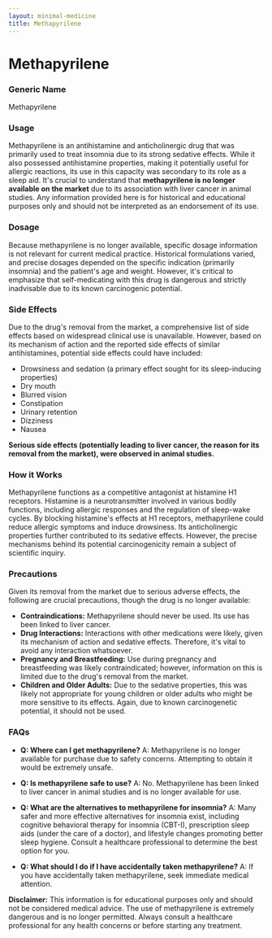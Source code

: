 ```yaml
---
layout: minimal-medicine
title: Methapyrilene
---
```


# Methapyrilene
### Generic Name
Methapyrilene

### Usage

Methapyrilene is an antihistamine and anticholinergic drug that was primarily used to treat insomnia due to its strong sedative effects.  While it also possessed antihistamine properties, making it potentially useful for allergic reactions, its use in this capacity was secondary to its role as a sleep aid.  It's crucial to understand that **methapyrilene is no longer available on the market** due to its association with liver cancer in animal studies.  Any information provided here is for historical and educational purposes only and should not be interpreted as an endorsement of its use.

### Dosage

Because methapyrilene is no longer available, specific dosage information is not relevant for current medical practice.  Historical formulations varied, and precise dosages depended on the specific indication (primarily insomnia) and the patient's age and weight.  However, it's critical to emphasize that self-medicating with this drug is dangerous and strictly inadvisable due to its known carcinogenic potential.

### Side Effects

Due to the drug's removal from the market, a comprehensive list of side effects based on widespread clinical use is unavailable. However, based on its mechanism of action and the reported side effects of similar antihistamines, potential side effects could have included:

* Drowsiness and sedation (a primary effect sought for its sleep-inducing properties)
* Dry mouth
* Blurred vision
* Constipation
* Urinary retention
* Dizziness
* Nausea

**Serious side effects (potentially leading to liver cancer, the reason for its removal from the market), were observed in animal studies.**


### How it Works

Methapyrilene functions as a competitive antagonist at histamine H1 receptors.  Histamine is a neurotransmitter involved in various bodily functions, including allergic responses and the regulation of sleep-wake cycles. By blocking histamine's effects at H1 receptors, methapyrilene could reduce allergic symptoms and induce drowsiness. Its anticholinergic properties further contributed to its sedative effects.  However, the precise mechanisms behind its potential carcinogenicity remain a subject of scientific inquiry.

### Precautions

Given its removal from the market due to serious adverse effects, the following are crucial precautions, though the drug is no longer available:

* **Contraindications:** Methapyrilene should never be used. Its use has been linked to liver cancer.
* **Drug Interactions:**  Interactions with other medications were likely, given its mechanism of action and sedative effects.  Therefore, it's vital to avoid any interaction whatsoever.
* **Pregnancy and Breastfeeding:**  Use during pregnancy and breastfeeding was likely contraindicated; however, information on this is limited due to the drug's removal from the market.
* **Children and Older Adults:**  Due to the sedative properties, this was likely not appropriate for young children or older adults who might be more sensitive to its effects.  Again,  due to known carcinogenetic potential, it should not be used.

### FAQs

* **Q: Where can I get methapyrilene?**  A: Methapyrilene is no longer available for purchase due to safety concerns.  Attempting to obtain it would be extremely unsafe.

* **Q: Is methapyrilene safe to use?** A: No.  Methapyrilene has been linked to liver cancer in animal studies and is no longer available for use.

* **Q: What are the alternatives to methapyrilene for insomnia?** A:  Many safer and more effective alternatives for insomnia exist, including cognitive behavioral therapy for insomnia (CBT-I), prescription sleep aids (under the care of a doctor), and lifestyle changes promoting better sleep hygiene.  Consult a healthcare professional to determine the best option for you.

* **Q: What should I do if I have accidentally taken methapyrilene?** A: If you have accidentally taken methapyrilene, seek immediate medical attention.


**Disclaimer:** This information is for educational purposes only and should not be considered medical advice.  The use of methapyrilene is extremely dangerous and is no longer permitted.  Always consult a healthcare professional for any health concerns or before starting any treatment.
